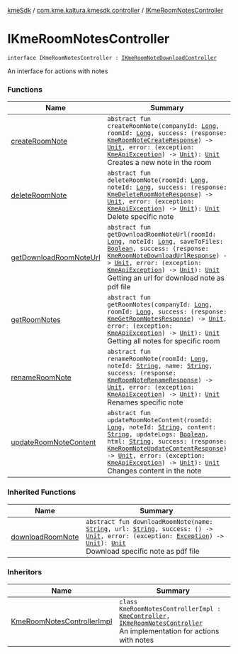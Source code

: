[kmeSdk](../../index.md) / [com.kme.kaltura.kmesdk.controller](../index.md) / [IKmeRoomNotesController](./index.md)

# IKmeRoomNotesController

`interface IKmeRoomNotesController : `[`IKmeRoomNoteDownloadController`](../-i-kme-room-note-download-controller/index.md)

An interface for actions with notes

### Functions

| Name | Summary |
|---|---|
| [createRoomNote](create-room-note.md) | `abstract fun createRoomNote(companyId: `[`Long`](https://kotlinlang.org/api/latest/jvm/stdlib/kotlin/-long/index.html)`, roomId: `[`Long`](https://kotlinlang.org/api/latest/jvm/stdlib/kotlin/-long/index.html)`, success: (response: `[`KmeRoomNoteCreateResponse`](../../com.kme.kaltura.kmesdk.rest.response.room.notes/-kme-room-note-create-response/index.md)`) -> `[`Unit`](https://kotlinlang.org/api/latest/jvm/stdlib/kotlin/-unit/index.html)`, error: (exception: `[`KmeApiException`](../../com.kme.kaltura.kmesdk.rest/-kme-api-exception/index.md)`) -> `[`Unit`](https://kotlinlang.org/api/latest/jvm/stdlib/kotlin/-unit/index.html)`): `[`Unit`](https://kotlinlang.org/api/latest/jvm/stdlib/kotlin/-unit/index.html)<br>Creates a new note in the room |
| [deleteRoomNote](delete-room-note.md) | `abstract fun deleteRoomNote(roomId: `[`Long`](https://kotlinlang.org/api/latest/jvm/stdlib/kotlin/-long/index.html)`, noteId: `[`Long`](https://kotlinlang.org/api/latest/jvm/stdlib/kotlin/-long/index.html)`, success: (response: `[`KmeDeleteRoomNoteResponse`](../../com.kme.kaltura.kmesdk.rest.response.room.notes/-kme-delete-room-note-response/index.md)`) -> `[`Unit`](https://kotlinlang.org/api/latest/jvm/stdlib/kotlin/-unit/index.html)`, error: (exception: `[`KmeApiException`](../../com.kme.kaltura.kmesdk.rest/-kme-api-exception/index.md)`) -> `[`Unit`](https://kotlinlang.org/api/latest/jvm/stdlib/kotlin/-unit/index.html)`): `[`Unit`](https://kotlinlang.org/api/latest/jvm/stdlib/kotlin/-unit/index.html)<br>Delete specific note |
| [getDownloadRoomNoteUrl](get-download-room-note-url.md) | `abstract fun getDownloadRoomNoteUrl(roomId: `[`Long`](https://kotlinlang.org/api/latest/jvm/stdlib/kotlin/-long/index.html)`, noteId: `[`Long`](https://kotlinlang.org/api/latest/jvm/stdlib/kotlin/-long/index.html)`, saveToFiles: `[`Boolean`](https://kotlinlang.org/api/latest/jvm/stdlib/kotlin/-boolean/index.html)`, success: (response: `[`KmeRoomNoteDownloadUrlResponse`](../../com.kme.kaltura.kmesdk.rest.response.room.notes/-kme-room-note-download-url-response/index.md)`) -> `[`Unit`](https://kotlinlang.org/api/latest/jvm/stdlib/kotlin/-unit/index.html)`, error: (exception: `[`KmeApiException`](../../com.kme.kaltura.kmesdk.rest/-kme-api-exception/index.md)`) -> `[`Unit`](https://kotlinlang.org/api/latest/jvm/stdlib/kotlin/-unit/index.html)`): `[`Unit`](https://kotlinlang.org/api/latest/jvm/stdlib/kotlin/-unit/index.html)<br>Getting an url for download note as pdf file |
| [getRoomNotes](get-room-notes.md) | `abstract fun getRoomNotes(companyId: `[`Long`](https://kotlinlang.org/api/latest/jvm/stdlib/kotlin/-long/index.html)`, roomId: `[`Long`](https://kotlinlang.org/api/latest/jvm/stdlib/kotlin/-long/index.html)`, success: (response: `[`KmeGetRoomNotesResponse`](../../com.kme.kaltura.kmesdk.rest.response.room.notes/-kme-get-room-notes-response/index.md)`) -> `[`Unit`](https://kotlinlang.org/api/latest/jvm/stdlib/kotlin/-unit/index.html)`, error: (exception: `[`KmeApiException`](../../com.kme.kaltura.kmesdk.rest/-kme-api-exception/index.md)`) -> `[`Unit`](https://kotlinlang.org/api/latest/jvm/stdlib/kotlin/-unit/index.html)`): `[`Unit`](https://kotlinlang.org/api/latest/jvm/stdlib/kotlin/-unit/index.html)<br>Getting all notes for specific room |
| [renameRoomNote](rename-room-note.md) | `abstract fun renameRoomNote(roomId: `[`Long`](https://kotlinlang.org/api/latest/jvm/stdlib/kotlin/-long/index.html)`, noteId: `[`String`](https://kotlinlang.org/api/latest/jvm/stdlib/kotlin/-string/index.html)`, name: `[`String`](https://kotlinlang.org/api/latest/jvm/stdlib/kotlin/-string/index.html)`, success: (response: `[`KmeRoomNoteRenameResponse`](../../com.kme.kaltura.kmesdk.rest.response.room.notes/-kme-room-note-rename-response/index.md)`) -> `[`Unit`](https://kotlinlang.org/api/latest/jvm/stdlib/kotlin/-unit/index.html)`, error: (exception: `[`KmeApiException`](../../com.kme.kaltura.kmesdk.rest/-kme-api-exception/index.md)`) -> `[`Unit`](https://kotlinlang.org/api/latest/jvm/stdlib/kotlin/-unit/index.html)`): `[`Unit`](https://kotlinlang.org/api/latest/jvm/stdlib/kotlin/-unit/index.html)<br>Renames specific note |
| [updateRoomNoteContent](update-room-note-content.md) | `abstract fun updateRoomNoteContent(roomId: `[`Long`](https://kotlinlang.org/api/latest/jvm/stdlib/kotlin/-long/index.html)`, noteId: `[`String`](https://kotlinlang.org/api/latest/jvm/stdlib/kotlin/-string/index.html)`, content: `[`String`](https://kotlinlang.org/api/latest/jvm/stdlib/kotlin/-string/index.html)`, updateLogs: `[`Boolean`](https://kotlinlang.org/api/latest/jvm/stdlib/kotlin/-boolean/index.html)`, html: `[`String`](https://kotlinlang.org/api/latest/jvm/stdlib/kotlin/-string/index.html)`, success: (response: `[`KmeRoomNoteUpdateContentResponse`](../../com.kme.kaltura.kmesdk.rest.response.room.notes/-kme-room-note-update-content-response/index.md)`) -> `[`Unit`](https://kotlinlang.org/api/latest/jvm/stdlib/kotlin/-unit/index.html)`, error: (exception: `[`KmeApiException`](../../com.kme.kaltura.kmesdk.rest/-kme-api-exception/index.md)`) -> `[`Unit`](https://kotlinlang.org/api/latest/jvm/stdlib/kotlin/-unit/index.html)`): `[`Unit`](https://kotlinlang.org/api/latest/jvm/stdlib/kotlin/-unit/index.html)<br>Changes content in the note |

### Inherited Functions

| Name | Summary |
|---|---|
| [downloadRoomNote](../-i-kme-room-note-download-controller/download-room-note.md) | `abstract fun downloadRoomNote(name: `[`String`](https://kotlinlang.org/api/latest/jvm/stdlib/kotlin/-string/index.html)`, url: `[`String`](https://kotlinlang.org/api/latest/jvm/stdlib/kotlin/-string/index.html)`, success: () -> `[`Unit`](https://kotlinlang.org/api/latest/jvm/stdlib/kotlin/-unit/index.html)`, error: (exception: `[`Exception`](https://developer.android.com/reference/java/lang/Exception.html)`) -> `[`Unit`](https://kotlinlang.org/api/latest/jvm/stdlib/kotlin/-unit/index.html)`): `[`Unit`](https://kotlinlang.org/api/latest/jvm/stdlib/kotlin/-unit/index.html)<br>Download specific note as pdf file |

### Inheritors

| Name | Summary |
|---|---|
| [KmeRoomNotesControllerImpl](../../com.kme.kaltura.kmesdk.controller.impl/-kme-room-notes-controller-impl/index.md) | `class KmeRoomNotesControllerImpl : `[`KmeController`](../../com.kme.kaltura.kmesdk.controller.impl/-kme-controller/index.md)`, `[`IKmeRoomNotesController`](./index.md)<br>An implementation for actions with notes |
